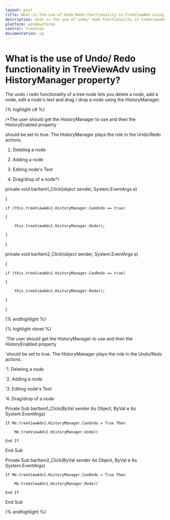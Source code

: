 ```yaml
---
layout: post
title: What-is-the-use-of-Undo-Redo-functionality-in-TreeViewAdv-using-HistoryManager-property | Windows Forms | Syncfusion
description: what is the use of undo/ redo functionality in treeviewadv using historymanager property?
platform: windowsforms
control: TreeView 
documentation: ug
---
```


# What is the use of Undo/ Redo functionality in TreeViewAdv using HistoryManager property?

The undo / redo functionality of a tree node lets you delete a node, add a node, edit a node's text and drag / drop a node using the HistoryManager.

{% highlight c# %}



/*The user should get the HistoryManager to use and then the HistoryEnabled property 

should be set to true. The HistoryManager plays the role in the Undo/Redo actions.



1. Deleting a node



2. Adding a node



3. Editing node's Text



4. Drag/drop of a node*/

private void barItem1_Click(object sender, System.EventArgs e)

{

    if (this.treeViewAdv1.HistoryManager.CanUndo == true)

    {

        this.treeViewAdv1.HistoryManager.Undo();

    }

}



private void barItem2_Click(object sender, System.EventArgs e)

{

    if (this.treeViewAdv1.HistoryManager.CanRedo == true)

    {

        this.treeViewAdv1.HistoryManager.Redo();

    }

} 

{% endhighlight %}

{% highlight vbnet %}



'The user should get the HistoryManager to use and then the HistoryEnabled property 

'should be set to true. The HistoryManager plays the role in the Undo/Redo actions .



'1. Deleting a node



'2. Adding a node



'3. Editing node's Text



'4. Drag/drop of a node

Private Sub barItem1_Click(ByVal sender As Object, ByVal e As System.EventArgs)

    If Me.treeViewAdv1.HistoryManager.CanUndo = True Then

        Me.treeViewAdv1.HistoryManager.Undo()

    End If

End Sub



Private Sub barItem2_Click(ByVal sender As Object, ByVal e As System.EventArgs)

    If Me.treeViewAdv1.HistoryManager.CanRedo = True Then

        Me.treeViewAdv1.HistoryManager.Redo()

    End If

End Sub

{% endhighlight %}

